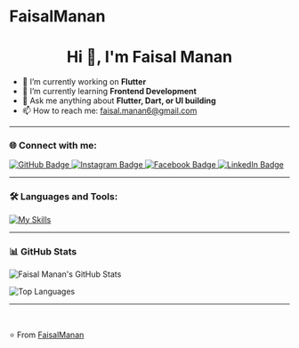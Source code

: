 # FaisalManan

<h1 align="center">Hi 👋, I'm Faisal Manan</h1>

- 💙 I’m currently working on **Flutter**
- 🌱 I’m currently learning **Frontend Development**
- 💬 Ask me anything about **Flutter, Dart, or UI building**
- 📫 How to reach me: [faisal.manan6@gmail.com](mailto:faisal.manan6@gmail.com)

---

### 🌐 Connect with me:


<div id="badges">
  <a href="https://github.com/FaisalManan">
    <img src="https://img.shields.io/badge/GitHub-white?style=for-the-badge&logo=github&logoColor=black" alt="GitHub Badge"/>
  </a>
  <a href="https://www.instagram.com/faisalmanan.o/">
    <img src="https://img.shields.io/badge/Instagram-purple?style=for-the-badge&logo=instagram&logoColor=white" alt="Instagram Badge"/>
  </a>
  <a href="https://www.facebook.com/profile.php?id=100012424241575">
    <img src="https://img.shields.io/badge/Facebook-blue?style=for-the-badge&logo=facebook&logoColor=white" alt="Facebook Badge"/>
  </a>
  <a href="https://www.linkedin.com/in/faisal-manan-94775a29b/">
    <img src="https://img.shields.io/badge/LinkedIn-0A66C2?style=for-the-badge&logo=linkedin&logoColor=white" alt="LinkedIn Badge"/>
  </a>
</div>

> 

---

### 🛠 Languages and Tools:

[![My Skills](https://skillicons.dev/icons?i=flutter,dart,firebase,github,git,postman,figma)](https://skillicons.dev)

---

### 📊 GitHub Stats

![Faisal Manan's GitHub Stats](https://github-readme-stats.vercel.app/api?username=FaisalManan&show_icons=true&theme=dark)

![Top Languages](https://github-readme-stats.vercel.app/api/top-langs/?username=FaisalManan&layout=compact&theme=dark)

---

<br>

⭐️ From [FaisalManan](https://github.com/FaisalManan)




